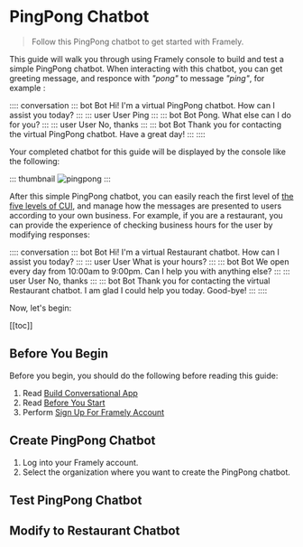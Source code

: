 # PingPong Chatbot
> Follow this PingPong chatbot to get started with Framely.

This guide will walk you through using Framely console to build and test a simple PingPong chatbot. When interacting with this chatbot, you can get greeting message, and responce with *"pong"* to message *"ping"*, for example :

:::: conversation
::: bot Bot
Hi! I'm a virtual PingPong chatbot. How can I assist you today?
:::
::: user User
Ping
:::
::: bot Bot
Pong. What else can I do for you? 
:::
::: user User
No, thanks
:::
::: bot Bot
Thank you for contacting the virtual PingPong chatbot. Have a great day! 
:::
::::

Your completed chatbot for this guide will be displayed by the console like the following:

::: thumbnail
![pingpong](/images/guide/pingpong/pingpong.png)
:::

After this simple PingPong chatbot, you can easily reach the first level of [the five levels of CUI](../5levels-cui.md), and manage how the messages are presented to users according to your own business. For example, if you are a restaurant, you can provide the experience of checking business hours for the user by modifying responses:

:::: conversation
::: bot Bot
Hi! I'm a virtual Restaurant chatbot. How can I assist you today?
:::
::: user User
What is your hours?
:::
::: bot Bot
We open every day from 10:00am to 9:00pm. Can I help you with anything else? 
:::
::: user User
No, thanks
:::
::: bot Bot
Thank you for contacting the virtual Restaurant chatbot. I am glad I could help you today. Good-bye!
:::
::::

Now, let's begin:

[[toc]]

## Before You Begin

Before you begin, you should do the following before reading this guide:

1. Read [Build Conversational App](../README.md)
2. Read [Before You Start](../are-you-ready.md)
3. Perform [Sign Up For Framely Account](signingup.md)

## Create PingPong Chatbot

1. Log into your Framely account. 
2. Select the organization where you want to create the PingPong chatbot. 





## Test PingPong Chatbot



## Modify to Restaurant Chatbot

